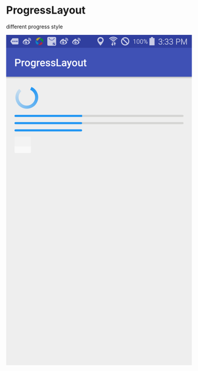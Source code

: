 # ProgressLayout
different progress style

![image](https://github.com/wshlff/ProgressLayout/blob/master/screenshot/device-2017-04-17-153415.png)
